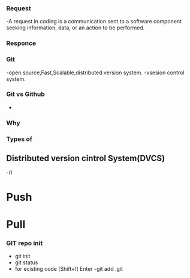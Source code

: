 ### Request
-A request in coding is a communication sent to a software component seeking information, data, or an action to be performed.
### Responce
### Git 
-open source,Fast,Scalable,distributed version system.
-vsesion control system.
### Git vs Github
-
### Why
### Types of 
## Distributed version cintrol System(DVCS)
-i1
# Push
# Pull
### GIT repo init
- git init
- git status
- for ecisting code [Shift+!] Enter
-git add .git
